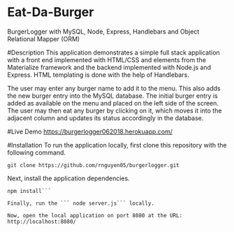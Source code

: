 # Eat-Da-Burger
BurgerLogger with MySQL, Node, Express, Handlebars and Object Relational Mapper (ORM)

#Description
This application demonstrates a simple full stack application with a front end implemented with HTML/CSS and elements from the Materialize framework and the backend implemented with Node.js and Express. HTML templating is done with the help of Handlebars.

The user may enter any burger name to add it to the menu. This also adds the new burger entry into the MySQL database. The initial burger entry is added as available on the menu and placed on the left side of the screen. The user may then eat any burger by clicking on it, which moves it into the adjacent column and updates its status accordingly in the database.

#Live Demo
https://burgerlogger062018.herokuapp.com/

#Installation
To run the application locally, first clone this repository with the following command.

```git clone https://github.com/rnguyen05/burgerlogger.git```

Next, install the application dependencies.

```cd bugerlogger
npm install```

Finally, run the ``` node server.js``` locally.

Now, open the local application on port 8080 at the URL: http://localhost:8080/
